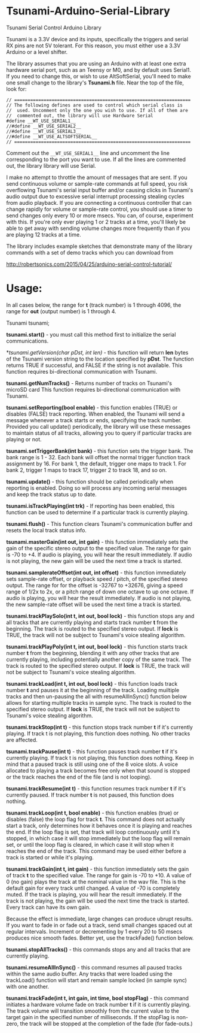 Tsunami-Arduino-Serial-Library
==================================

Tsunami Serial Control Arduino Library

Tsunami is a 3.3V device and its inputs, specifically the triggers and serial RX
pins are not 5V tolerant. For this reason, you must either use a 3.3V Arduino or
a level shifter.

The library assumes that you are using an Arduino with at least one extra hardware
serial port, such as an Teensy or M0, and by default uses Serial1. If you need to
change this, or wish to use AltSoftSerial, you'll need to make one small change to
the library's **Tsunami.h** file. Near the top of the file, look for:

```
// ==================================================================
// The following defines are used to control which serial class is
//  used. Uncomment only the one you wish to use. If all of them are
//  commented out, the library will use Hardware Serial
#define __WT_USE_SERIAL1__
//#define __WT_USE_SERIAL2__
//#define __WT_USE_SERIAL3__
//#define __WT_USE_ALTSOFTSERIAL__
// ==================================================================
```

Comment out the `__WT_USE_SERIAL1__` line and uncomment the line corresponding
to the port you want to use. If all the lines are commented out, the library
library will use Serial.

I make no attempt to throttle the amount of messages that are sent. If you send
continuous volume or sample-rate commands at full speed, you risk overflowing
Tsunami's serial input buffer and/or causing clicks in Tsunami's audio output
due to excessive serial interrupt processing stealing cycles from audio playback.
If you are connecting a continuous controller that can change rapidly for volume
or sample-rate control, you should use a timer to send changes only every 10 or
more msecs. You can, of course, experiment with this. If you're only ever playing
1 or 2 tracks at a time, you'll likely be able to get away with sending volume
changes more frequently than if you are playing 12 tracks at a time.

The library includes example sketches that demonstrate many of the library
commands with a set of demo tracks which you can download from

http://robertsonics.com/2015/04/25/arduino-serial-control-tutorial/

Usage:
======

In all cases below, the range for **t** (track number) is 1 through 4096, the range
for **out** (output number) is 1 through 4.

Tsunami tsunami;

**tsunami.start()** - you must call this method first to initialize the serial
  communications.

**tsunami.getVersion(char *pDst, int len)** - this function will return **len** bytes of
  the Tsunami version string to the location specified by **pDst**. The function
  returns TRUE if successful, and FALSE if the string is not available. This
  function requires bi-directional communication with Tsunami.

**tsunami.getNumTracks()** - Returns number of tracks on Tsunami's microSD card
  This function requires bi-directional communication with Tsunami.

**tsunami.setReporting(bool enable)** - this function enables (TRUE) or disables
  (FALSE) track reporting. When enabled, the Tsunami will send a message whenever
  a track starts or ends, specifying the track number. Provided you call update()
  periodically, the library will use these messages to maintain status of all tracks,
  allowing you to query if particular tracks are playing or not.
  
**tsunami.setTriggerBank(int bank)** - this function sets the trigger bank. The bank
  range is 1 - 32. Each bank will offset the normal trigger function track assignment
  by 16. For bank 1, the default, trigger one maps to track 1. For bank 2, trigger 1
  maps to track 17, trigger 2 to track 18, and so on.
  
**tsunami.update()** - this function should be called periodically when reporting is
  enabled. Doing so will process any incoming serial messages and keep the track status
  up to date.

**tsunami.isTrackPlaying(int trk)** - If reporting has been enabled, this function can be
  used to determine if a particular track is currently playing.

**tsunami.flush()** - This function clears Tsunami's communication buffer and resets
  the local track status info.

**tsunami.masterGain(int out, int gain)** - this function immediately sets the gain of the
  specific stereo output to the specified value. The range for gain is -70 to +4. If
  audio is playing, you will hear the result immediately. If audio is not playing,
  the new gain will be used the next time a track is started.

**tsunami.samplerateOffset(int out, int offset)** - this function immediately sets sample-rate offset,
  or playback speed / pitch, of the specified stereo output. The range for
  for the offset is -32767 to +32676, giving a speed range of 1/2x to 2x, or a
  pitch range of down one octave to up one octave. If audio is playing, you will
  hear the result immediately. If audio is not playing, the new sample-rate offset
  will be used the next time a track is started.

**tsunami.trackPlaySolo(int t, int out, bool lock)** - this function stops any and all tracks
  that are currently playing and starts track number **t** from the beginning. The track is
  routed to the specified stereo output. If **lock** is TRUE, the track will not be subject to
  Tsunami's voice stealing algorithm.

**tsunami.trackPlayPoly(int t, int out, bool lock)** - this function starts track number
  **t** from the beginning, blending it with any other tracks that are currently playing,
  including potentially another copy of the same track. The track is routed to the specified
  stereo output. If **lock** is TRUE, the track will not be subject to Tsunami's voice stealing
  algorithm.
  
**tsunami.trackLoad(int t, int out, bool lock)** - this function loads track number **t**
  and pauses it at the beginning of the track. Loading muiltiple tracks and then un-pausing
  the all with resumeAllInSync() function below allows for starting multiple tracks in
  sample sync. The track is routed to the specified stereo output. If **lock** is TRUE, the
  track will not be subject to Tsunami's voice stealing algorithm.
  
**tsunami.trackStop(int t)** - this function stops track number **t** if it's currently
  playing. If track t is not playing, this function does nothing. No other
  tracks are affected.
  
**tsunami.trackPause(int t)** - this function pauses track number **t** if it's currently
  playing. If track t is not playing, this function does nothing. Keep in mind
  that a paused track is still using one of the 8 voice slots. A voice allocated
  to playing a track becomes free only when that sound is stopped or the track
  reaches the end of the file (and is not looping).
  
**tsunami.trackResume(int t)** - this function resumes track number **t** if it's currently
  paused. If track number **t** is not paused, this function does nothing.
  
**tsunami.trackLoop(int t, bool enable)** - this function enables (true) or disables
  (false) the loop flag for track **t**. This command does not actually start a track,
  only determines how it behaves once it is playing and reaches the end. If the
  loop flag is set, that track will loop continuously until it's stopped, in which
  case it will stop immediately but the loop flag will remain set, or until the loop
  flag is cleared, in which case it will stop when it reaches the end of the track.
  This command may be used either before a track is started or while it's playing.
  
**tsunami.trackGain(int t, int gain)** - this function immediately sets the gain of
  track **t** to the specified value. The range for gain is -70 to +10. A value of
  0 (no gain) plays the track at the nominal value in the wav file. This is the
  default gain for every track until changed. A value of -70 is completely
  muted. If the track is playing, you will hear the result immediately. If the
  track is not playing, the gain will be used the next time the track is started.
  Every track can have its own gain.
  
  Because the effect is immediate, large changes can produce ubrupt results. If
  you want to fade in or fade out a track, send small changes spaced out at regular
  intervals. Increment or decrementing by 1 every 20 to 50 msecs produces nice
  smooth fades. Better yet, use the trackFade() function below.
  
**tsunami.stopAllTracks()** - this commands stops any and all tracks that are currently
  playing.
  
**tsunami.resumeAllInSync()** - this command resumes all paused tracks within the same
  audio buffer. Any tracks that were loaded using the trackLoad() function will start
  and remain sample locked (in sample sync) with one another.

**tsunami.trackFade(int t, int gain, int time, bool stopFlag)** - this command initiates
  a hardware volume fade on track number **t** if it is currently playing. The track
  volume will transition smoothly from the current value to the target gain in the
  specified number of milliseconds. If the stopFlag is non-zero, the track will be
  stopped at the completion of the fade (for fade-outs.)



  
